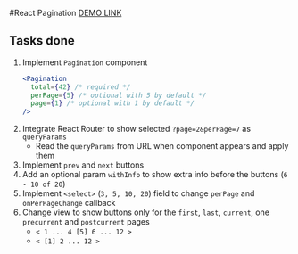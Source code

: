 #React Pagination
[DEMO LINK](https://skcorpion.github.io/pagintion-react/)

## Tasks done

1. Implement `Pagination` component
   ```jsx harmony
   <Pagination
     total={42} /* required */
     perPage={5} /* optional with 5 by default */
     page={1} /* optional with 1 by default */
   />
   ```
2. Integrate React Router to show selected `?page=2&perPage=7` as `queryParams`
   - Read the `queryParams` from URL when component appears and apply them
3. Implement `prev` and `next` buttons
4. Add an optional param `withInfo` to show extra info before the buttons (`6 - 10 of 20`)
5. Implement `<select>` (`3, 5, 10, 20`) field to change `perPage` and `onPerPageChange` callback
6. Change view to show buttons only for the `first`, `last`, `current`, one `precurrent` and `postcurrent` pages
   - `< 1 ... 4 [5] 6 ... 12 >`
   - `< [1] 2 ... 12 >`
